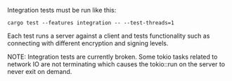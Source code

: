 Integration tests must be run like this:

```
cargo test --features integration -- --test-threads=1
```

Each test runs a server against a client and tests functionality such as connecting with different encryption and
signing levels.

NOTE: Integration tests are currently broken. Some tokio tasks related to network IO are not terminating which causes 
the tokio::run on the server to never exit on demand.
